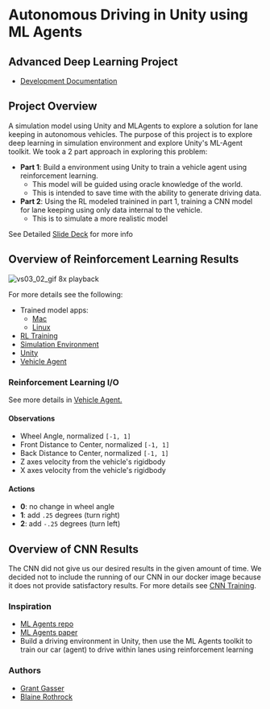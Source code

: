# Autonomous Driving in Unity using ML Agents 
## Advanced Deep Learning Project

* [Development Documentation](docs/README.md)

## Project Overview
A simulation model using Unity and MLAgents to explore a solution for lane keeping in autonomous vehicles. The purpose of this project is to explore deep learning in simulation environment and explore Unity's ML-Agent toolkit. We took a 2 part approach in exploring this problem:

* **Part 1**: Build a environment using Unity to train a vehicle agent using reinforcement learning.
  * This model will be guided using oracle knowledge of the world.
  * This is intended to save time with the ability to generate driving data.
* **Part 2**: Using the RL modeled trainined in part 1, training a CNN model for lane keeping using only data internal to the vehicle.
  * This is to simulate a more realistic model

See Detailed [Slide Deck](docs/presentation_deck.pdf) for more info

## Overview of Reinforcement Learning Results
![vs03_02_gif](docs/images/vs03/vs03_02_full_track_8x.gif)
8x playback

For more details see the following: 
* Trained model apps:
  * [Mac](https://blainerothrock-public.s3.us-east-2.amazonaws.com/autonomous-vehicle-sim/submission/mac_road003_vs_03_02.zip)
  * [Linux](https://blainerothrock-public.s3.us-east-2.amazonaws.com/autonomous-vehicle-sim/submission/linux_road003_vs03_02.zip)
* [RL Training](docs/rl_training.md)
* [Simulation Environment](docs/simulation_environment.md)
* [Unity](docs/Unity.md)
* [Vehicle Agent](docs/vehicle_agent.md)

### Reinforcement Learning I/O
See more details in [Vehicle Agent.](docs/vehicle_agent.md)
#### Observations
* Wheel Angle, normalized `[-1, 1]`
* Front Distance to Center, normalized `[-1, 1]`
* Back Distance to Center, normalized `[-1, 1]`
* Z axes velocity from the vehicle's rigidbody
* X axes velocity from the vehicle's rigidbody

#### Actions
 * **0**: no change in wheel angle
 * **1**: add `.25` degrees (turn right)
 * **2**: add `-.25` degrees (turn left)

## Overview of CNN Results
The CNN did not give us our desired results in the given amount of time. We decided not to include the running of our CNN in our docker image because it does not provide satisfactory results. For more details see [CNN Training](docs/convolutional_net.md).

### Inspiration
* [ML Agents repo](https://github.com/Unity-Technologies/ml-agents)
* [ML Agents paper](https://arxiv.org/pdf/1809.02627.pdf)
* Build a driving environment in Unity, then use the ML Agents toolkit to train our car (agent) to drive within lanes using reinforcement learning

### Authors
* [Grant Gasser](https://www.linkedin.com/in/grantgasser/)
* [Blaine Rothrock](https://www.linkedin.com/in/brothrock/)


